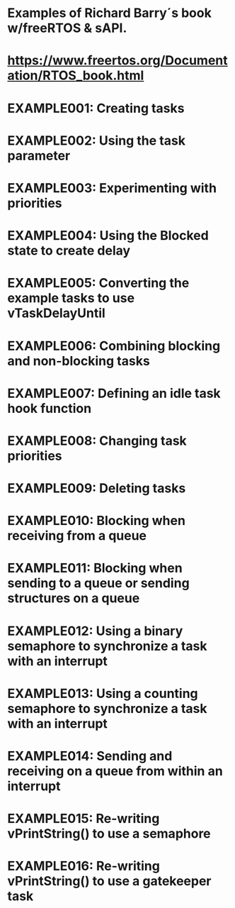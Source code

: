﻿# Examples of  Richard Barry´s book w/freeRTOS & sAPI.
#
# https://www.freertos.org/Documentation/RTOS_book.html
#
#  EXAMPLE001: Creating tasks
#  EXAMPLE002: Using the task parameter
#  EXAMPLE003: Experimenting with priorities
#  EXAMPLE004: Using the Blocked state to create delay
#  EXAMPLE005: Converting the example tasks to use vTaskDelayUntil
#  EXAMPLE006: Combining blocking and non-blocking tasks
#  EXAMPLE007: Defining an idle task hook function
#  EXAMPLE008: Changing task priorities
#  EXAMPLE009: Deleting tasks
#  EXAMPLE010: Blocking when receiving from a queue
#  EXAMPLE011: Blocking when sending to a queue or sending structures on a queue
#  EXAMPLE012: Using a binary semaphore to synchronize a task with an interrupt
#  EXAMPLE013: Using a counting semaphore to synchronize a task with an interrupt
#  EXAMPLE014: Sending and receiving on a queue from within an interrupt
#  EXAMPLE015: Re-writing vPrintString() to use a semaphore
#  EXAMPLE016: Re-writing vPrintString() to use a gatekeeper task
#